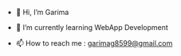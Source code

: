 - 👋 Hi, I’m Garima
<!-- - 👀 I’m interested in  -->
- 🌱 I’m currently learning WebApp Development
<!-- - 💞️ I’m looking to collaborate on business- -->
- 📫 How to reach me : garimag8599@gmail.com

<!---
Garimagupta85/Garimagupta85 is a ✨ special ✨ repository because its `README.md` (this file) appears on your GitHub profile.
You can click the Preview link to take a look at your changes.
--->
